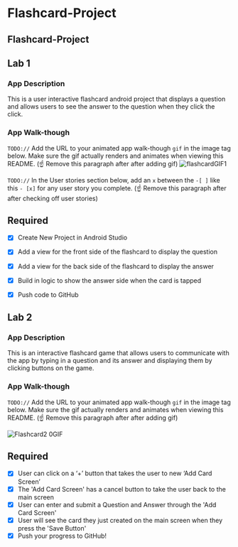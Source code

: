 # Flashcard-Project

## Flashcard-Project

## Lab 1

### App Description
This is a user interactive flashcard android project that displays a question and allows users to see the answer to the question when they click the click.

### App Walk-though
`TODO://` Add the URL to your animated app walk-though `gif` in the image tag below. Make sure the gif actually renders and animates when viewing this README. (☝️ Remove this paragraph after after adding gif)
![flashcardGIF1](https://user-images.githubusercontent.com/82411397/156651014-6c01c93a-7a70-4ace-a10b-dded9800d176.gif)

`TODO://` In the User stories section below, add an `x` between the `-[ ]` like this `- [x]` for any user story you complete. (☝️ Remove this paragraph after after checking off user stories)

## Required
- [x] Create New Project in Android Studio
- [x] Add a view for the front side of the flashcard to display the question
- [x] Add a view for the back side of the flashcard to display the answer
- [x] Build in logic to show the answer side when the card is tapped
- [x] Push code to GitHub




## Lab 2

### App Description
This is an interactive flashcard game that allows users to communicate with the app by typing in a question and its answer and displaying them by clicking buttons on the game.

### App Walk-though
`TODO://` Add the URL to your animated app walk-though `gif` in the image tag below. Make sure the gif actually renders and animates when viewing this README. (☝️ Remove this paragraph after after adding gif)

![Flashcard2 0GIF](https://user-images.githubusercontent.com/82411397/159106760-0d70c499-3f44-4295-a54c-02d0c208782e.gif)

## Required
- [x] User can click on a ‘+’ button that takes the user to new ‘Add Card Screen’
- [x] The 'Add Card Screen' has a cancel button to take the user back to the main screen
- [x] User can enter and submit a Question and Answer through the 'Add Card Screen'
- [x] User will see the card they just created on the main screen when they press the 'Save Button'
- [x] Push your progress to GitHub!
